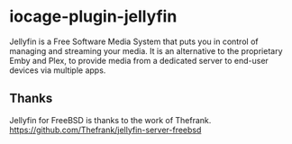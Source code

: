 # iocage-plugin-jellyfin

Jellyfin is a Free Software Media System that puts you in control of managing and streaming your media. It is an alternative to the proprietary Emby and Plex, to provide media from a dedicated server to end-user devices via multiple apps.

## Thanks

Jellyfin for FreeBSD is thanks to the work of Thefrank. https://github.com/Thefrank/jellyfin-server-freebsd